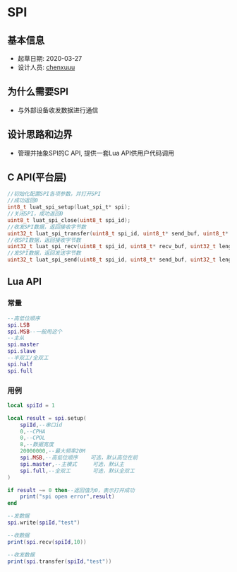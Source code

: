 # SPI

## 基本信息

* 起草日期: 2020-03-27
* 设计人员: [chenxuuu](https://github.com/chenxuuu)

## 为什么需要SPI

* 与外部设备收发数据进行通信

## 设计思路和边界

* 管理并抽象SPI的C API, 提供一套Lua API供用户代码调用

## C API(平台层)

```c
//初始化配置SPI各项参数，并打开SPI
//成功返回0
int8_t luat_spi_setup(luat_spi_t* spi);
//关闭SPI，成功返回0
uint8_t luat_spi_close(uint8_t spi_id);
//收发SPI数据，返回接收字节数
uint32_t luat_spi_transfer(uint8_t spi_id, uint8_t* send_buf, uint8_t* recv_buf, uint32_t length);
//收SPI数据，返回接收字节数
uint32_t luat_spi_recv(uint8_t spi_id, uint8_t* recv_buf, uint32_t length);
//发SPI数据，返回发送字节数
uint32_t luat_spi_send(uint8_t spi_id, uint8_t* send_buf, uint32_t length);
```

## Lua API

### 常量

```lua
--高低位顺序
spi.LSB
spi.MSB--一般用这个
--主从
spi.master
spi.slave
--半双工/全双工
spi.half
spi.full
```

### 用例

```lua
local spiId = 1

local result = spi.setup(
    spiId,--串口id
    0,--CPHA
    0,--CPOL
    8,--数据宽度
    20000000,--最大频率20M
    spi.MSB,--高低位顺序    可选，默认高位在前
    spi.master,--主模式     可选，默认主
    spi.full,--全双工       可选，默认全双工
)

if result ~= 0 then--返回值为0，表示打开成功
    print("spi open error",result)
end

--发数据
spi.write(spiId,"test")

--收数据
print(spi.recv(spiId,10))

--收发数据
print(spi.transfer(spiId,"test"))
```

